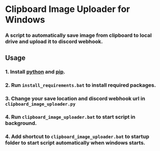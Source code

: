 # Clipboard Image Uploader for Windows
### A script to automatically save image from clipboard to local drive and upload it to discord webhook.

## Usage
### 1. Install [python](https://www.python.org/downloads/) and [pip](https://pip.pypa.io/en/stable/installation/).
### 2. Run `install_requirements.bat` to install required packages.
### 3. Change your save location and discord webhook url in `clipboard_image_uploader.py`
### 4. Run `clipboard_image_uploader.bat` to start script in background.
### 4. Add shortcut to `clipboard_image_uploader.bat` to startup folder to start script automatically when windows starts.